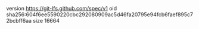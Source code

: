 version https://git-lfs.github.com/spec/v1
oid sha256:604f6ee5590220cbc292080909ac5d46fa20795e94fcb6faef895c72bcbff6aa
size 16664
